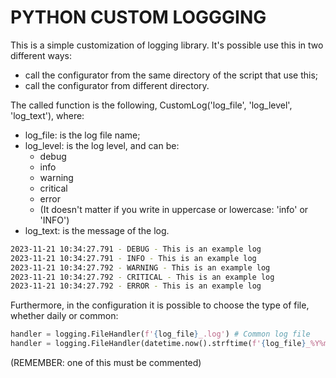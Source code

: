 # PYTHON CUSTOM LOGGGING

This is a simple customization of logging library. It's possible use this in two different ways:
* call the configurator from the same directory of the script that use this;
* call the configurator from different directory.

The called function is the following, CustomLog('log_file', 'log_level', 'log_text'), where:
* log_file: is the log file name;
* log_level: is the log level, and can be:
    * debug
    * info
    * warning
    * critical
    * error
    * (It doesn't matter if you write in uppercase or lowercase: 'info' or 'INFO')
* log_text: is the message of the log.

```bash
2023-11-21 10:34:27.791 - DEBUG - This is an example log
2023-11-21 10:34:27.791 - INFO - This is an example log
2023-11-21 10:34:27.792 - WARNING - This is an example log
2023-11-21 10:34:27.792 - CRITICAL - This is an example log
2023-11-21 10:34:27.792 - ERROR - This is an example log
```

Furthermore, in the configuration it is possible to choose the type of file, whether daily or common:

```python
handler = logging.FileHandler(f'{log_file}_.log') # Common log file
handler = logging.FileHandler(datetime.now().strftime(f'{log_file}_%Y%m%d.log')) # Single day log file
```

(REMEMBER: one of this must be commented)
